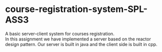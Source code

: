 # course-registration-system-SPL-ASS3
A basic server-client system for courses registration.<br />
In this assignment we have implemented a server based on the reactor design pattern. Our server is built in java and the client side is built in cpp.
